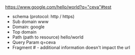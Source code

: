 https://www.google.com/hello/world?q="ceva"#test

- schema (protocol: http / https)
- Sub domain www
- Domain: google
- Top domain
- Path (path to resource) hello/world
- Query Param q=ceva
- Fragment # - additional information doesn't impact the url
